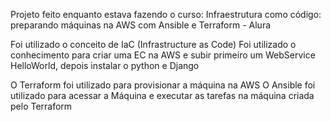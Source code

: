 Projeto feito enquanto estava fazendo o curso:
Infraestrutura como código: preparando máquinas na AWS com Ansible e Terraform - Alura


Foi utilizado o conceito de IaC (Infrastructure as Code)
Foi utilizado o conhecimento para criar uma EC na AWS e subir primeiro um WebService HelloWorld, depois instalar o python e Django

O Terraform foi utilizado para provisionar a máquina na AWS
O Ansible foi utilizado para acessar a Máquina e executar as tarefas na máquina criada pelo Terraform
